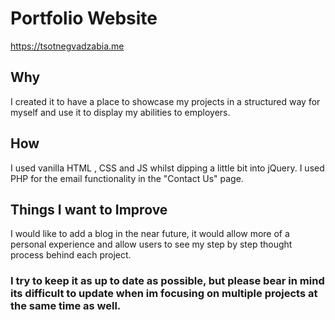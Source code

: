 # Portfolio Website
https://tsotnegvadzabia.me
## Why
I created it to have a place to showcase my projects in a structured way for myself and use it to display my abilities to employers.

## How
I used vanilla HTML , CSS and JS whilst dipping a little bit into jQuery. I used PHP for the email functionality in the "Contact Us" page. 

## Things I want to Improve
I would like to add a blog in the near future, it would allow more of a personal experience and allow users to see my step by step thought process behind each project.

### I try to keep it as up to date as possible, but please bear in mind its difficult to update when im focusing on multiple projects at the same time as well.
